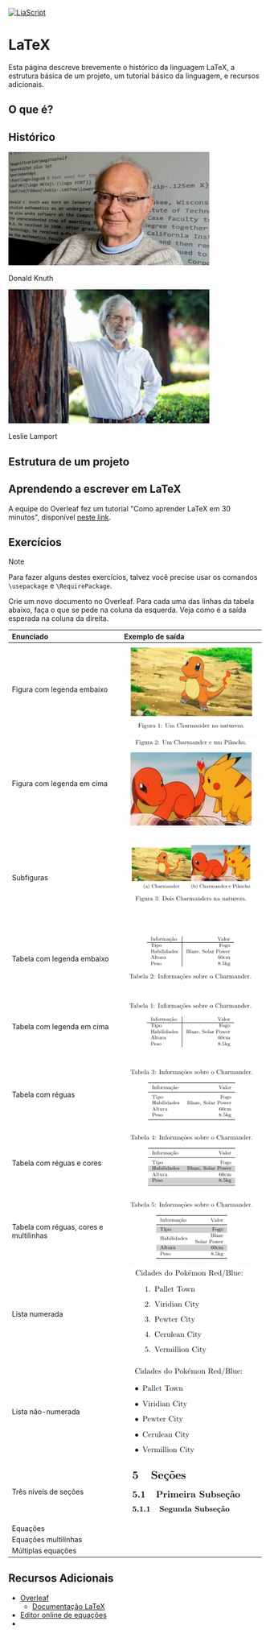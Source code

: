 [![LiaScript](https://raw.githubusercontent.com/LiaScript/LiaScript/master/badges/course.svg)](https://liascript.github.io/course/?https://raw.githubusercontent.com/CTISM-Prof-Henry/research/main/capitulos/LATEX.md)

# LaTeX

Esta página descreve brevemente o histórico da linguagem LaTeX, a estrutura básica de um projeto, um tutorial básico 
da linguagem, e recursos adicionais.

## O que é?

## Histórico

<img alt="Donald Knuth" src="imagens/latex/donald_knuth.jpg" width="400px">

Donald Knuth

<img alt="Donald Knuth" src="imagens/latex/leslie_lamport.jpg" width="400px">

Leslie Lamport

## Estrutura de um projeto



## Aprendendo a escrever em LaTeX

A equipe do Overleaf fez um tutorial "Como aprender LaTeX em 30 minutos", disponível 
[neste link](https://www.overleaf.com/learn/latex/Learn_LaTeX_in_30_minutes).

## Exercícios

> [!NOTE]
> Para fazer alguns destes exercícios, talvez você precise usar os comandos `\usepackage` e `\RequirePackage`.

Crie um novo documento no Overleaf. Para cada uma das linhas da tabela abaixo, faça o que se pede na coluna da esquerda.
Veja como é a saída esperada na coluna da direita.

| Enunciado                              | Exemplo de saída                                                                      |
|:---------------------------------------|:--------------------------------------------------------------------------------------|
| Figura com legenda embaixo             | ![charmander_legenda_embaixo.png](imagens/latex/charmander_legenda_embaixo.png)       |
| Figura com legenda em cima             | ![charmander_legenda_emcima.png](imagens/latex/charmander_legenda_emcima.png)         | 
| Subfiguras                             | ![subfiguras.png](imagens/latex/subfiguras.png)                                       |
| Tabela com legenda embaixo             | ![tabela_legenda_embaixo.png](imagens/latex/tabela_legenda_embaixo.png)               |
| Tabela com legenda em cima             | ![tabela_legenda_emcima.png](imagens/latex/tabela_legenda_emcima.png)                 |
| Tabela com réguas                      | ![tabela_rulers.png](imagens/latex/tabela_rulers.png)                                 |
| Tabela com réguas e cores              | ![tabela_rulers_colors.png](imagens/latex/tabela_rulers_colors.png)                   |
| Tabela com réguas, cores e multilinhas | ![tabela_rulers_colors_multirow.png](imagens/latex/tabela_rulers_colors_multirow.png) |
| Lista numerada                         | ![lista_numerada.png](imagens/latex/lista_numerada.png)                               |
| Lista não-numerada                     | ![lista_nao_numerada.png](imagens/latex/lista_nao_numerada.png)                       |
| Três níveis de seções                  | ![secoes.png](imagens/latex/secoes.png)                                               |
| Equações                               |                                                                                       |
| Equações multilinhas                   |                                                                                       |
| Múltiplas equações                     |                                                                                       |

## Recursos Adicionais

* [Overleaf](https://www.overleaf.com)
  * [Documentação LaTeX](https://www.overleaf.com/learn)
* [Editor online de equações](https://editor.codecogs.com/)
* 
